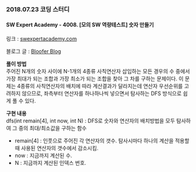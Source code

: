 ### 2018.07.23 코딩 스터디  
  
#### SW Expert Academy - 4008. [모의 SW 역량테스트] 숫자 만들기  
  
링크 : [swexpertacademy.com](https://swexpertacademy.com/main/code/problem/problemDetail.do?contestProbId=AWIeRZV6kBUDFAVH&categoryId=AWIeRZV6kBUDFAVH&categoryType=CODE&&&)  
  
블로그 글 : [Bloofer Blog](https://jmyang.kr/2018/07/23/number/)  
  
**풀이 방법**  
주어진 N개의 숫자 사이에 N-1개의 4종류 사칙연산자 삽입하는 모든 경우의 수 중에서 가장 최대가 되는 조합과 가장 최소가 되는 조합을 찾아 그 차를 구하는 문제이다. 이 문제는 4종류의 사칙연산자의 배치에 따라 계산결과가 달라지는데 연산자 우선순위를 고려하지 않으므로, 좌측부터 연산자를 하나하나씩 넣으면서 탐사하는 DFS 방식으로 쉽게 풀 수 있다.  
  
**구현 내용**  
dfs(int remain[4], int now, int N) : DFS로 숫자와 연산자의 배치방법을 모두 탐사하여 그 중의 최대/최소값을 구하는 함수  
* remain[4] : 인풋으로 주어진 각 연산자의 갯수. 탐사시마다 하나의 계산을 적용할 때 사용된 연산자의 갯수에서 감소시킴.  
* now : 지금까지 계산된 수.  
* N : 지금까지 계산된 인덱스 번호.  
  
